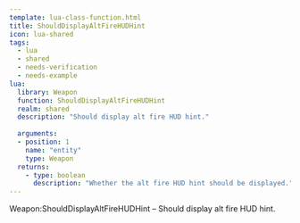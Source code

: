 ```yaml
---
template: lua-class-function.html
title: ShouldDisplayAltFireHUDHint
icon: lua-shared
tags:
  - lua
  - shared
  - needs-verification
  - needs-example
lua:
  library: Weapon
  function: ShouldDisplayAltFireHUDHint
  realm: shared
  description: "Should display alt fire HUD hint."
  
  arguments:
  - position: 1
    name: "entity"
    type: Weapon
  returns:
    - type: boolean
      description: "Whether the alt fire HUD hint should be displayed."
---
```


<div class="lua__search__keywords">
Weapon:ShouldDisplayAltFireHUDHint &#x2013; Should display alt fire HUD hint.
</div>
